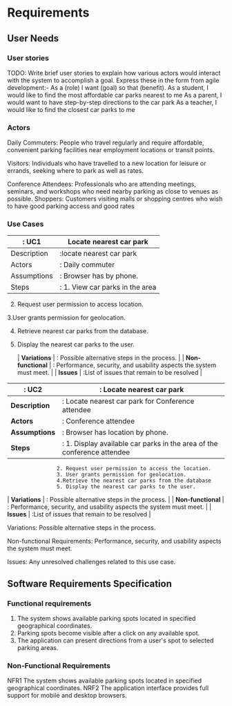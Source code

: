 # Requirements

## User Needs

### User stories
TODO: Write brief user stories to explain how various actors would interact with the system to accomplish a goal.
    Express these in the form from agile development:- As a (role) I want (goal) so that (benefit).
    As a student, I would like to find the most affordable car parks nearest to me 
    As a parent, I would want to have step-by-step directions to the car park
    As a teacher, I would like to find the closest car parks to me

### Actors
Daily Commuters: People who travel regularly and require affordable, convenient parking facilities near employment locations or transit points.

Visitors: Individuals who have travelled to a new location for leisure or errands, seeking where to park as well as rates.

Conference Attendees: Professionals who are attending meetings, seminars, and workshops who need nearby parking as close to venues as possible. 
Shoppers: Customers visiting malls or shopping centres who wish to have good parking access and good rates

### Use Cases

| : UC1  |  Locate nearest car park | 
| -------------------------------------- | ------------------- |
| Description | :locate nearest car park |
| Actors | : Daily commuter |
| Assumptions | : Browser has by phone.
| Steps | : 1. View car parks in the area  
2. Request user permission to access location.

3.User grants permission for geolocation.

4. Retrieve nearest car parks from the database.

5. Display the nearest car parks to the user.

   | **Variations** | : Possible alternative steps in the process. |
| **Non-functional** | : Performance, security, and usability aspects the system must meet. |
| **Issues** | :List of issues that remain to be resolved |



| : UC2  | : Locate nearest car park | 
| -------------------------------------- | ------------------- |
| **Description** | : Locate nearest car park for Conference attendee |
| **Actors** | : Conference attendee |
| **Assumptions** | : Browser has location by phone.
| **Steps** | : 1. Display available car parks in the area of the conference attendee
                    2. Request user permission to access the location.
                    3. User grants permission for geolocation.
                    4.Retrieve the nearest car parks from the database
                    5. Display the nearest car parks to the user.
| **Variations** | : Possible alternative steps in the process. |
| **Non-functional** | : Performance, security, and usability aspects the system must meet. |
| **Issues** | :List of issues that remain to be resolved |




Variations: Possible alternative steps in the process.


Non-functional Requirements: Performance, security, and usability aspects the system must meet.


Issues: Any unresolved challenges related to this use case.



    








## Software Requirements Specification
### Functional requirements
1. The system shows available parking spots located in specified geographical coordinates.
2. Parking spots become visible after a click on any available spot.
3. The application can present directions from a user's spot to selected parking areas. 



### Non-Functional Requirements

NFR1 The system shows available parking spots located in specified geographical coordinates.
NRF2 The application interface provides full support for mobile and desktop browsers.
